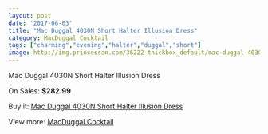 ```yaml
---
layout: post
date: '2017-06-03'
title: "Mac Duggal 4030N Short Halter Illusion Dress"
category: MacDuggal Cocktail
tags: ["charming","evening","halter","duggal","short"]
image: http://img.princessan.com/36222-thickbox_default/mac-duggal-4030n-short-halter-illusion-dress.jpg
---
```

Mac Duggal 4030N Short Halter Illusion Dress

On Sales: **$282.99**
<a href="https://www.princessan.com/en/16972-mac-duggal-4030n-short-halter-illusion-dress.html"><amp-img layout="responsive" width="600" height="600" src="//img.princessan.com/36222-thickbox_default/mac-duggal-4030n-short-halter-illusion-dress.jpg" alt="Mac Duggal 4030N Short Halter Illusion Dress 0" /></a>
<a href="https://www.princessan.com/en/16972-mac-duggal-4030n-short-halter-illusion-dress.html"><amp-img layout="responsive" width="600" height="600" src="//img.princessan.com/36224-thickbox_default/mac-duggal-4030n-short-halter-illusion-dress.jpg" alt="Mac Duggal 4030N Short Halter Illusion Dress 1" /></a>
<a href="https://www.princessan.com/en/16972-mac-duggal-4030n-short-halter-illusion-dress.html"><amp-img layout="responsive" width="600" height="600" src="//img.princessan.com/36223-thickbox_default/mac-duggal-4030n-short-halter-illusion-dress.jpg" alt="Mac Duggal 4030N Short Halter Illusion Dress 2" /></a>

Buy it: [Mac Duggal 4030N Short Halter Illusion Dress](https://www.princessan.com/en/16972-mac-duggal-4030n-short-halter-illusion-dress.html "Mac Duggal 4030N Short Halter Illusion Dress")

View more: [MacDuggal Cocktail](https://www.princessan.com/en/141- "MacDuggal Cocktail")